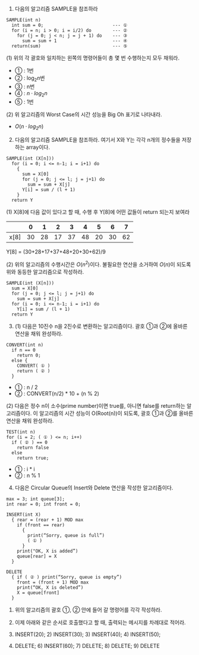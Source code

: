 1. 다음의 알고리즘 SAMPLE을 참조하라

```
SAMPLE(int n)
  int sum = 0;                          --- ①
  for (i = n; i > 0; i = i/2) do        --- ②
    for (j = 0; j < n; j = j + 1) do    --- ③
      sum = sum + 1                     --- ④
  return(sum)                           --- ⑤
```

(1) 위의 각 괄호와 일치하는 왼쪽의 명령어들이 총 몇 번 수행하는지 모두 채워라.
- ① : 1번
- ② : $\log_2n$번
- ③ : n번
- ④ : $n \cdot log_2n$
- ⑤ : 1번

(2) 위 알고리즘의 Worst Case의 시간 성능을 Big Oh 표기로 나타내라.
- $O(n \cdot log_2n)$



2. 다음의 알고리즘 SAMPLE을 참조하라. 여기서 X와 Y는 각각 n개의 정수들을 저장하는 array이다.

```
SAMPLE(int (X[n]))
  for (i = 0; i <= n-1; i = i+1) do
    {
      sum = X[0]
      for (j = 0; j <= l; j = j+1) do
        sum = sum + X[j]
      Y[i] = sum / (l + 1)
    }
  return Y
```

(1) X[8]에 다음 값이 있다고 할 때, 수행 후 Y[8]에 어떤 값들이 return 되는지 보여라

||0|1|2|3|4|5|6|7|
|---|---|---|---|---|---|---|---|---|
|x[8]|30|28|17|37|48|20|30|62|

Y[8] = (30+28+17+37+48+20+30+62)/9

(2) 위의 알고리즘의 수행시간은 $O(n^2)$이다. 불필요한 연산을 소거하여 $O(n)$이 되도록 위와 동등한 알고리즘으로 작성하라.

```
SAMPLE(int (X[n]))
  sum = X[0]
  for (j = 0; j <= l; j = j+1) do
    sum = sum + X[j]
  for (i = 0; i <= n-1; i = i+1) do
    Y[i] = sum / (l + 1)
  return Y
```



3. (1) 다음은 10진수 n을 2진수로 변환하는 알고리즘이다. 괄호 ①과 ②에 올바른 연산을 채워 완성하라.

```
CONVERT(int n)
  if n == 0
    return 0;
  else {
    CONVERT( ① )
    return ( ② )
  }
```

- ① : n / 2
- ② : CONVERT(n/2) * 10 + (n % 2)


(2) 다음은 정수 n이 소수(prime number)이면 true를, 아니면 false를 return하는 알고리즘이다. 이 알고리즘의 시간 성능이 O(Root(n))이 되도록, 괄호 ①과 ②를 올바른 연산을 채워 완성하라.

```
TEST(int n)
for (i = 2; ( ① ) <= n; i++)
  if ( ② ) == 0
    return false
  else
    return true;
```

- ① : i * i
- ② : n % 1



4. 다음은 Circular Queue의 Insert와 Delete 연산을 작성한 알고리즘이다.

```
max = 3; int queue[3];
int rear = 0; int front = 0;

INSERT(int X)
  { rear = (rear + 1) MOD max
    if (front == rear)
      {
        print(“Sorry, queue is full”)
        ( ① )
      }
    print("OK, X is added”)
    queue[rear] = X
  }

DELETE
  { if ( ② ) print(“Sorry, queue is empty”)
    front = (front + 1) MOD max
    print(“OK, X is deleted”)
    X = queue[front]
  }
```

1) 위의 알고리즘의 괄호 ①, ② 안에 들어 갈 명령어를 각각 작성하라.

2) 이제 아래와 같은 순서로 호출했다고 할 때, 출력되는 메시지를 차례대로 적어라.
1) INSERT(20); 2) INSERT(30); 3) INSERT(40); 4) INSERT(50);
5) DELETE; 6) INSERT(60); 7) DELETE; 8) DELETE; 9) DELETE
